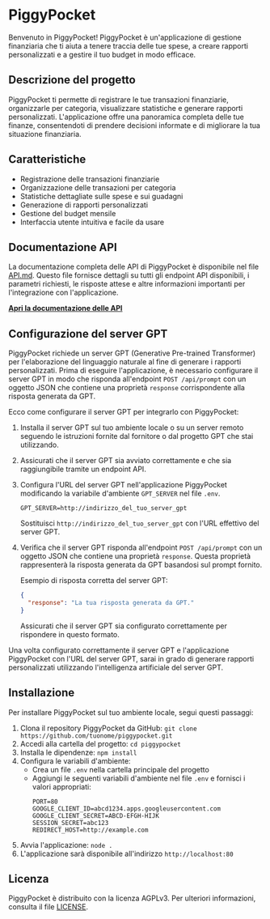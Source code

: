 # PiggyPocket

Benvenuto in PiggyPocket! PiggyPocket è un'applicazione di gestione finanziaria che ti aiuta a tenere traccia delle tue spese, a creare rapporti personalizzati e a gestire il tuo budget in modo efficace.

## Descrizione del progetto

PiggyPocket ti permette di registrare le tue transazioni finanziarie, organizzarle per categoria, visualizzare statistiche e generare rapporti personalizzati. L'applicazione offre una panoramica completa delle tue finanze, consentendoti di prendere decisioni informate e di migliorare la tua situazione finanziaria.

## Caratteristiche

- Registrazione delle transazioni finanziarie
- Organizzazione delle transazioni per categoria
- Statistiche dettagliate sulle spese e sui guadagni
- Generazione di rapporti personalizzati
- Gestione del budget mensile
- Interfaccia utente intuitiva e facile da usare

## Documentazione API

La documentazione completa delle API di PiggyPocket è disponibile nel file [API.md](API.md). Questo file fornisce dettagli su tutti gli endpoint API disponibili, i parametri richiesti, le risposte attese e altre informazioni importanti per l'integrazione con l'applicazione.

**[Apri la documentazione delle API](API.md)**

## Configurazione del server GPT

PiggyPocket richiede un server GPT (Generative Pre-trained Transformer) per l'elaborazione del linguaggio naturale al fine di generare i rapporti personalizzati. Prima di eseguire l'applicazione, è necessario configurare il server GPT in modo che risponda all'endpoint `POST /api/prompt` con un oggetto JSON che contiene una proprietà `response` corrispondente alla risposta generata da GPT.

Ecco come configurare il server GPT per integrarlo con PiggyPocket:

1. Installa il server GPT sul tuo ambiente locale o su un server remoto seguendo le istruzioni fornite dal fornitore o dal progetto GPT che stai utilizzando.
2. Assicurati che il server GPT sia avviato correttamente e che sia raggiungibile tramite un endpoint API.
3. Configura l'URL del server GPT nell'applicazione PiggyPocket modificando la variabile d'ambiente `GPT_SERVER` nel file `.env`.

   ```
   GPT_SERVER=http://indirizzo_del_tuo_server_gpt
   ```

   Sostituisci `http://indirizzo_del_tuo_server_gpt` con l'URL effettivo del server GPT.

4. Verifica che il server GPT risponda all'endpoint `POST /api/prompt` con un oggetto JSON che contiene una proprietà `response`. Questa proprietà rappresenterà la risposta generata da GPT basandosi sul prompt fornito.

   Esempio di risposta corretta del server GPT:

   ```json
   {
     "response": "La tua risposta generata da GPT."
   }
   ```

   Assicurati che il server GPT sia configurato correttamente per rispondere in questo formato.

Una volta configurato correttamente il server GPT e l'applicazione PiggyPocket con l'URL del server GPT, sarai in grado di generare rapporti personalizzati utilizzando l'intelligenza artificiale del server GPT.

## Installazione

Per installare PiggyPocket sul tuo ambiente locale, segui questi passaggi:

1. Clona il repository PiggyPocket da GitHub: `git clone https://github.com/tuonome/piggypocket.git`
2. Accedi alla cartella del progetto: `cd piggypocket`
3. Installa le dipendenze: `npm install`
4. Configura le variabili d'ambiente:
   - Crea un file `.env` nella cartella principale del progetto
   - Aggiungi le seguenti variabili d'ambiente nel file `.env` e fornisci i valori appropriati:
     ```
     PORT=80
     GOOGLE_CLIENT_ID=abcd1234.apps.googleusercontent.com
     GOOGLE_CLIENT_SECRET=ABCD-EFGH-HIJK
     SESSION_SECRET=abc123
     REDIRECT_HOST=http://example.com
     ```
5. Avvia l'applicazione: `node .`
6. L'applicazione sarà disponibile all'indirizzo `http://localhost:80`

## Licenza

PiggyPocket è distribuito con la licenza AGPLv3. Per ulteriori informazioni, consulta il file [LICENSE](LICENSE).